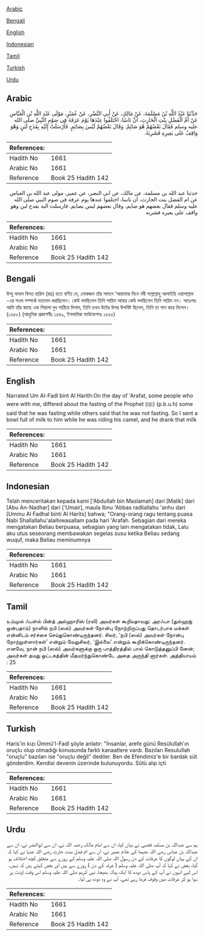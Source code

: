 [Arabic](#arabic)

[Bengali](#bengali)

[English](#english)

[Indonesian](#indonesian)

[Tamil](#tamil)

[Turkish](#turkish)

[Urdu](#urdu)

## Arabic


<div dir="rtl" lang="ar" style={{fontSize:'larger',backgroundColor:'#f8f9fa',padding:20}}>
حَدَّثَنَا عَبْدُ اللَّهِ بْنُ مَسْلَمَةَ، عَنْ مَالِكٍ، عَنْ أَبِي النَّضْرِ، عَنْ عُمَيْرٍ، مَوْلَى عَبْدِ اللَّهِ بْنِ الْعَبَّاسِ عَنْ أُمِّ الْفَضْلِ بِنْتِ الْحَارِثِ، أَنَّ نَاسًا، اخْتَلَفُوا عِنْدَهَا يَوْمَ عَرَفَةَ فِي صَوْمِ النَّبِيِّ صلى الله عليه وسلم فَقَالَ بَعْضُهُمْ هُوَ صَائِمٌ‏.‏ وَقَالَ بَعْضُهُمْ لَيْسَ بِصَائِمٍ‏.‏ فَأَرْسَلَتْ إِلَيْهِ بِقَدَحِ لَبَنٍ وَهْوَ وَاقِفٌ عَلَى بَعِيرِهِ فَشَرِبَهُ‏.‏
</div>
<div style={{backgroundColor:'#f8f9fa',padding:20, marginBottom: 10}}><table> <thead> <tr> <th>References:</th> <th></th> </tr> </thead> <tbody><tr><td>Hadith No</td><td>1661</td></tr><tr><td>Arabic No</td><td>1661</td></tr><tr><td>Reference</td><td>Book 25 Hadith 142</td></tr></tbody></table></div>


<div dir="rtl" lang="ar" style={{fontSize:'larger',backgroundColor:'#f8f9fa',padding:20}}>
حدثنا عبد الله بن مسلمة، عن مالك، عن ابي النضر، عن عمير، مولى عبد الله بن العباس عن ام الفضل بنت الحارث، ان ناسا، اختلفوا عندها يوم عرفة في صوم النبي صلى الله عليه وسلم فقال بعضهم هو صايم. وقال بعضهم ليس بصايم. فارسلت اليه بقدح لبن وهو واقف على بعيره فشربه
</div>
<div style={{backgroundColor:'#f8f9fa',padding:20, marginBottom: 10}}><table> <thead> <tr> <th>References:</th> <th></th> </tr> </thead> <tbody><tr><td>Hadith No</td><td>1661</td></tr><tr><td>Arabic No</td><td>1661</td></tr><tr><td>Reference</td><td>Book 25 Hadith 142</td></tr></tbody></table></div>

## Bengali


<div dir="ltr" lang="bn" style={{fontSize:'larger',backgroundColor:'#f8f9fa',padding:20}}>
উম্মু ফাযল বিনত হারিস (রাঃ) হতে বর্ণিত যে, লোকজন তাঁর সামনে ‘আরাফার দিনে নবী সাল্লাল্লাহু আলাইহি ওয়াসাল্লাম -এর সওম সম্পর্কে মতভেদ করছিলেন। কেউ বলছিলেন তিনি সায়িম আবার কেউ বলছিলেন তিনি সায়িম নন। অতঃপর আমি তাঁর কাছে এক পিয়ালা দুধ পাঠিয়ে দিলাম, তিনি তখন উটের উপর উপবিষ্ট ছিলেন, তিনি তা পান করে নিলেন। (১৬৫৮) (আধুনিক প্রকাশনীঃ ১৫৪৯, ইসলামিক ফাউন্ডেশনঃ ১৫৫৫)
</div>
<div style={{backgroundColor:'#f8f9fa',padding:20, marginBottom: 10}}><table> <thead> <tr> <th>References:</th> <th></th> </tr> </thead> <tbody><tr><td>Hadith No</td><td>1661</td></tr><tr><td>Arabic No</td><td>1661</td></tr><tr><td>Reference</td><td>Book 25 Hadith 142</td></tr></tbody></table></div>

## English


<div dir="ltr" lang="en" style={{fontSize:'larger',backgroundColor:'#f8f9fa',padding:20}}>
Narrated Um Al-Fadl bint Al Harith:On the day of 'Arafat, some people who were with me, differed about the fasting of the Prophet (ﷺ) (p.b.u.h) some said that he was fasting while others said that he was not fasting. So I sent a bowl full of milk to him while he was riding his camel, and he drank that milk
</div>
<div style={{backgroundColor:'#f8f9fa',padding:20, marginBottom: 10}}><table> <thead> <tr> <th>References:</th> <th></th> </tr> </thead> <tbody><tr><td>Hadith No</td><td>1661</td></tr><tr><td>Arabic No</td><td>1661</td></tr><tr><td>Reference</td><td>Book 25 Hadith 142</td></tr></tbody></table></div>

## Indonesian


<div dir="ltr" lang="id" style={{fontSize:'larger',backgroundColor:'#f8f9fa',padding:20}}>
Telah menceritakan kepada kami ['Abdullah bin Maslamah] dari [Malik] dari [Abu An-Nadhar] dari ['Umair], maula Ibnu 'Abbas radliallahu 'anhu dari [Ummu Al Fadhal binti Al Harits] bahwa; "Orang-orang ragu tentang puasa Nabi Shallallahu'alaihiwasallam pada hari 'Arafah. Sebagian dari mereka mengatakan Beliau berpuasa, sebagian yang lain mengatakan tidak, Lalu aku utus seseorang membawakan segelas susu ketika Beliau sedang wuquf, maka Beliau meminumnya
</div>
<div style={{backgroundColor:'#f8f9fa',padding:20, marginBottom: 10}}><table> <thead> <tr> <th>References:</th> <th></th> </tr> </thead> <tbody><tr><td>Hadith No</td><td>1661</td></tr><tr><td>Arabic No</td><td>1661</td></tr><tr><td>Reference</td><td>Book 25 Hadith 142</td></tr></tbody></table></div>

## Tamil


<div dir="ltr" lang="ta" style={{fontSize:'larger',backgroundColor:'#f8f9fa',padding:20}}>
உம்முல் ஃபள்ல் பின்த் அல்ஹாரிஸ் (ரலி) அவர்கள் கூறியதாவது: அரஃபா (துல்ஹஜ் ஒன்பதாம்) நாளில் நபி (ஸல்) அவர்கள் நோன்பு நோற்றிருப்பது தொடர்பாக மக்கள் என்னிடம் சர்ச்சை செய்துகொண்டிருந்தனர். சிலர், ‘நபி (ஸல்) அவர்கள் நோன்பு நோற்றுள்ளார்கள்’ என்றும் வேறுசிலர், ‘இல்லை’ என்றும் கூறிக்கொண்டிருந்தனர். எனவே, நான் நபி (ஸல்) அவர்களுக்கு ஒரு பாத்திரத்தில் பால் கொடுத்தனுப்பி னேன்; அவர்கள் தமது ஒட்டகத்தின் மீதமர்ந்துகொண்டே அதை அருந்தி னார்கள். அத்தியாயம் : 25
</div>
<div style={{backgroundColor:'#f8f9fa',padding:20, marginBottom: 10}}><table> <thead> <tr> <th>References:</th> <th></th> </tr> </thead> <tbody><tr><td>Hadith No</td><td>1661</td></tr><tr><td>Arabic No</td><td>1661</td></tr><tr><td>Reference</td><td>Book 25 Hadith 142</td></tr></tbody></table></div>

## Turkish


<div dir="ltr" lang="tr" style={{fontSize:'larger',backgroundColor:'#f8f9fa',padding:20}}>
Haris'in kızı Ümmü'l-Fadl şöyle anlatır: "İnsanlar, arefe günü Resûlullah'ın oruçlu olup olmadığı konusunda farklı kanaatlere vardı. Bazıları Resulullah "oruçlu" bazıları ise "oruçlu değil" dediler. Ben de Efendimiz'e bir bardak süt gönderdim. Kendisi devenin üzerinde bulunuyordu. Sütü alıp içti
</div>
<div style={{backgroundColor:'#f8f9fa',padding:20, marginBottom: 10}}><table> <thead> <tr> <th>References:</th> <th></th> </tr> </thead> <tbody><tr><td>Hadith No</td><td>1661</td></tr><tr><td>Arabic No</td><td>1661</td></tr><tr><td>Reference</td><td>Book 25 Hadith 142</td></tr></tbody></table></div>

## Urdu


<div dir="rtl" lang="ur" style={{fontSize:'larger',backgroundColor:'#f8f9fa',padding:20}}>
ہم سے عبداللہ بن مسلمہ قعنبی نے بیان کیا، ان سے امام مالک رحمہ اللہ نے، ان سے ابوالنضر نے، ان سے عبداللہ بن عباس رضی اللہ عنہما کے غلام عمیر نے، ان سے ام فضل بنت حارث رضی اللہ عنہا نے کہا کہ ان کے یہاں لوگوں کا عرفات کے دن رسول اللہ صلی اللہ علیہ وسلم کے روزے سے متعلق کچھ اختلاف ہو گیا، بعض نے کہا کہ آپ صلی اللہ علیہ وسلم ( عرفہ کے دن ) روزے سے ہیں اور بعض کہتے ہیں کہ نہیں، اس لیے انہوں نے آپ کے پاس دودھ کا ایک پیالہ بھیجا، نبی کریم صلی اللہ علیہ وسلم اس وقت اونٹ پر سوا ہو کر عرفات میں وقوف فرما رہے تھے، آپ نے وہ دودھ پی لیا۔
</div>
<div style={{backgroundColor:'#f8f9fa',padding:20, marginBottom: 10}}><table> <thead> <tr> <th>References:</th> <th></th> </tr> </thead> <tbody><tr><td>Hadith No</td><td>1661</td></tr><tr><td>Arabic No</td><td>1661</td></tr><tr><td>Reference</td><td>Book 25 Hadith 142</td></tr></tbody></table></div>